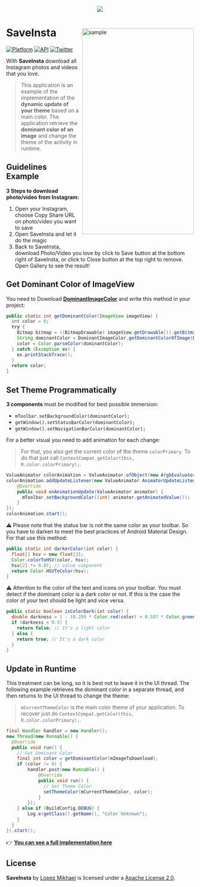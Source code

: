 <p align="center"><img src="http://i66.tinypic.com/10o4093.png"></p>

<img src="/preview/preview.gif" alt="sample" title="sample" width="300" height="553" align="right" vspace="30" />

SaveInsta
=========
[![Platform](https://img.shields.io/badge/platform-android-green.svg)](http://developer.android.com/index.html)
[![API](https://img.shields.io/badge/API-15%2B-brightgreen.svg?style=flat)](https://android-arsenal.com/api?level=15)
[![Twitter](https://img.shields.io/badge/Twitter-@LopezMikhael-blue.svg?style=flat)](http://twitter.com/lopezmikhael)

With **SaveInsta** download all Instagram photos and videos that you love.

> This application is an example of the implementation of the **dynamic update of your theme** based on a main color. The application retrieve the **dominant color of an image** and change the theme of the activity in runtime.

Guidelines Example
-----

**3 Steps to download photo/video from Instagram:**
  1. Open your Instagram, choose Copy Share URL on photo/video you want to save
  2. Open SaveInsta and let it do the magic
  3. Back to SaveInsta, download Photo/Video you love by click to Save button at the bottom right of SaveInsta, or click to Close button at the top right to remove. Open Gallery to see the result!

Get Dominant Color of ImageView
-----

You need to Download [**DominantImageColor**](app/src/main/java/com/mikhaellopez/saveinsta/utils/DominantImageColor.java) and write this method in your project:

```java
public static int getDominantColor(ImageView imageView) {
  int color = 0;
  try {
    Bitmap bitmap = ((BitmapDrawable) imageView.getDrawable()).getBitmap();
    String dominantColor = DominantImageColor.getDominantColorOfImage(bitmap);
    color = Color.parseColor(dominantColor);
  } catch (Exception ex) {
    ex.printStackTrace();
  }
  return color;
}
```

Set Theme Programmatically
-----

**3 components** must be modified for best possible immersion:

- `mToolbar.setBackgroundColor(dominantColor);`
- `getWindow().setStatusBarColor(dominantColor);`
- `getWindow().setNavigationBarColor(dominantColor);`

For a better visual you need to add animation for each change:

> For that, you also get the current color of the theme `colorPrimary`. To do that just call `ContextCompat.getColor(this, R.color.colorPrimary);`. 

```java
ValueAnimator colorAnimation = ValueAnimator.ofObject(new ArgbEvaluator(), colorPrimary, dominantColor);
colorAnimation.addUpdateListener(new ValueAnimator.AnimatorUpdateListener() {
    @Override
    public void onAnimationUpdate(ValueAnimator animator) {
      mToolbar.setBackgroundColor((int) animator.getAnimatedValue());
    }
});
colorAnimation.start();
```

:warning: Please note that the status bar is not the same color as your toolbar. So you have to darken to meet the best practices of Android Material Design. For that use this method:

```java
public static int darkerColor(int color) {
  float[] hsv = new float[3];
  Color.colorToHSV(color, hsv);
  hsv[2] *= 0.8f; // value component
  return Color.HSVToColor(hsv);
}
```

:warning: Attention to the color of the text and icons on your toolbar. You must detect if the dominant color is a dark color or not. If this is the case the color of your text should be light and vice versa.

```java
public static boolean isColorDark(int color) {
  double darkness = 1 - (0.299 * Color.red(color) + 0.587 * Color.green(color) + 0.114 * Color.blue(color)) / 255;
  if (darkness < 0.5) {
    return false; // It's a light color
  } else {
    return true; // It's a dark color
  }
}
```

Update in Runtime 
-----

This treatment can be long, so it is best not to leave it in the UI thread.
The following example retrieves the dominant color in a separate thread, and then returns to the UI thread to change the theme:

> `mCurrentThemeColor` is the main color theme of your application. To recover just do `ContextCompat.getColor(this, R.color.colorPrimary);`.

```java
final Handler handler = new Handler();
new Thread(new Runnable() {
  @Override
  public void run() {
    // Get Dominant Color
    final int color = getDominantColor(mImageToDownload);
    if (color != 0) {
        handler.post(new Runnable() {
            @Override
            public void run() {
              // Set Theme Color
              setThemeColor(mCurrentThemeColor, color);
            }
        });
    } else if (BuildConfig.DEBUG) {
        Log.e(getClass().getName(), "Color Unknown");
    }
  }
}).start();
```

:point_right: [**You can see a full implementation here**](app/src/main/java/com/mikhaellopez/saveinsta/activity/MainActivity.java)

License
-----

**SaveInsta** by [Lopez Mikhael](http://mikhaellopez.com/) is licensed under a [Apache License 2.0](http://www.apache.org/licenses/LICENSE-2.0).
